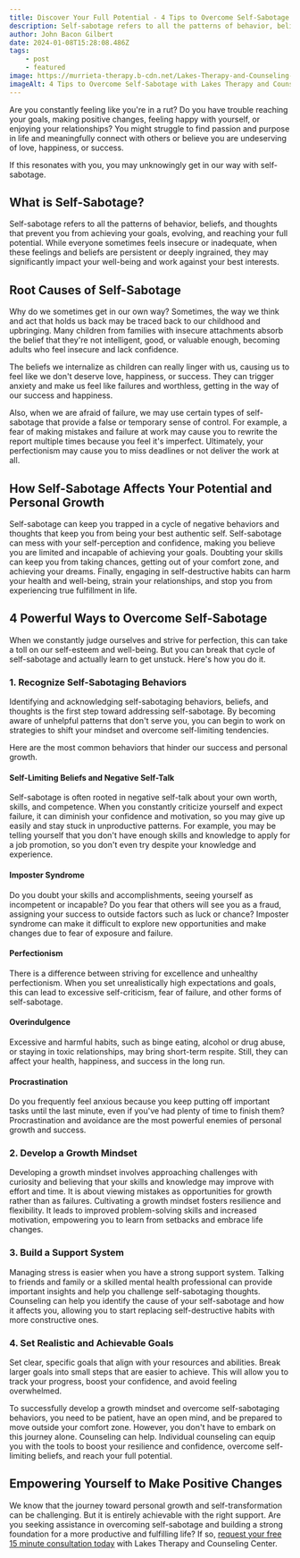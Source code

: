 ```yaml
---
title: Discover Your Full Potential - 4 Tips to Overcome Self-Sabotage
description: Self-sabotage refers to all the patterns of behavior, beliefs, and thoughts that prevent you from achieving your goals, evolving, and reaching your full potential. While everyone sometimes feels insecure or inadequate, when these feelings and beliefs are persistent or deeply ingrained, they may significantly impact your well-being and work against your best interests.
author: John Bacon Gilbert
date: 2024-01-08T15:28:08.486Z
tags:
    - post
    - featured
image: https://murrieta-therapy.b-cdn.net/Lakes-Therapy-and-Counseling-Center-Stays-On-Schedule.jpg
imageAlt: 4 Tips to Overcome Self-Sabotage with Lakes Therapy and Counseling Center
---
```


Are you constantly feeling like you're in a rut? Do you have trouble reaching your goals, making positive changes, feeling happy with yourself, or enjoying your relationships? You might struggle to find passion and purpose in life and meaningfully connect with others or believe you are undeserving of love, happiness, or success.

If this resonates with you, you may unknowingly get in our way with self-sabotage.

## What is Self-Sabotage?

Self-sabotage refers to all the patterns of behavior, beliefs, and thoughts that prevent you from achieving your goals, evolving, and reaching your full potential. While everyone sometimes feels insecure or inadequate, when these feelings and beliefs are persistent or deeply ingrained, they may significantly impact your well-being and work against your best interests.

## Root Causes of Self-Sabotage

Why do we sometimes get in our own way? Sometimes, the way we think and act that holds us back may be traced back to our childhood and upbringing. Many children from families with insecure attachments absorb the belief that they're not intelligent, good, or valuable enough, becoming adults who feel insecure and lack confidence.

The beliefs we internalize as children can really linger with us, causing us to feel like we don't deserve love, happiness, or success. They can trigger anxiety and make us feel like failures and worthless, getting in the way of our success and happiness.

Also, when we are afraid of failure, we may use certain types of self-sabotage that provide a false or temporary sense of control. For example, a fear of making mistakes and failure at work may cause you to rewrite the report multiple times because you feel it's imperfect. Ultimately, your perfectionism may cause you to miss deadlines or not deliver the work at all.

## How Self-Sabotage Affects Your Potential and Personal Growth

Self-sabotage can keep you trapped in a cycle of negative behaviors and thoughts that keep you from being your best authentic self. Self-sabotage can mess with your self-perception and confidence, making you believe you are limited and incapable of achieving your goals. Doubting your skills can keep you from taking chances, getting out of your comfort zone, and achieving your dreams. Finally, engaging in self-destructive habits can harm your health and well-being, strain your relationships, and stop you from experiencing true fulfillment in life.

## 4 Powerful Ways to Overcome Self-Sabotage

When we constantly judge ourselves and strive for perfection, this can take a toll on our self-esteem and well-being. But you can break that cycle of self-sabotage and actually learn to get unstuck. Here's how you do it.

### 1. Recognize Self-Sabotaging Behaviors

Identifying and acknowledging self-sabotaging behaviors, beliefs, and thoughts is the first step toward addressing self-sabotage. By becoming aware of unhelpful patterns that don't serve you, you can begin to work on strategies to shift your mindset and overcome self-limiting tendencies.

Here are the most common behaviors that hinder our success and personal growth.

#### Self-Limiting Beliefs and Negative Self-Talk 

Self-sabotage is often rooted in negative self-talk about your own worth, skills, and competence. When you constantly criticize yourself and expect failure, it can diminish your confidence and motivation, so you may give up easily and stay stuck in unproductive patterns. For example, you may be telling yourself that you don't have enough skills and knowledge to apply for a job promotion, so you don't even try despite your knowledge and experience.

#### Imposter Syndrome

Do you doubt your skills and accomplishments, seeing yourself as incompetent or incapable? Do you fear that others will see you as a fraud, assigning your success to outside factors such as luck or chance? Imposter syndrome can make it difficult to explore new opportunities and make changes due to fear of exposure and failure.

#### Perfectionism

There is a difference between striving for excellence and unhealthy perfectionism. When you set unrealistically high expectations and goals, this can lead to excessive self-criticism, fear of failure, and other forms of self-sabotage.

#### Overindulgence

Excessive and harmful habits, such as binge eating, alcohol or drug abuse, or staying in toxic relationships, may bring short-term respite. Still, they can affect your health, happiness, and success in the long run.

#### Procrastination

Do you frequently feel anxious because you keep putting off important tasks until the last minute, even if you've had plenty of time to finish them? Procrastination and avoidance are the most powerful enemies of personal growth and success.

### 2. Develop a Growth Mindset

Developing a growth mindset involves approaching challenges with curiosity and believing that your skills and knowledge may improve with effort and time. It is about viewing mistakes as opportunities for growth rather than as failures. Cultivating a growth mindset fosters resilience and flexibility. It leads to improved problem-solving skills and increased motivation, empowering you to learn from setbacks and embrace life changes.

### 3. Build a Support System 

Managing stress is easier when you have a strong support system. Talking to friends and family or a skilled mental health professional can provide important insights and help you challenge self-sabotaging thoughts.
Counseling can help you identify the cause of your self-sabotage and how it affects you, allowing you to start replacing self-destructive habits with more constructive ones.

### 4. Set Realistic and Achievable Goals

Set clear, specific goals that align with your resources and abilities. Break larger goals into small steps that are easier to achieve. This will allow you to track your progress, boost your confidence, and avoid feeling overwhelmed.

To successfully develop a growth mindset and overcome self-sabotaging behaviors, you need to be patient, have an open mind, and be prepared to move outside your comfort zone. However, you don't have to embark on this journey alone. Counseling can help. Individual counseling can equip you with the tools to boost your resilience and confidence, overcome self-limiting beliefs, and reach your full potential.

## Empowering Yourself to Make Positive Changes

We know that the journey toward personal growth and self-transformation can be challenging. But it is entirely achievable with the right support. Are you seeking assistance in overcoming self-sabotage and building a strong foundation for a more productive and fulfilling life?  If so, [request your free 15 minute consultation today](https://murrietatherapy.com/schedule) with Lakes Therapy and Counseling Center.
